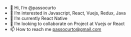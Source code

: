 - 👋 Hi, I’m @passocurto
- 👀 I’m interested in Javascript, React, Vuejs, Redux, Java
- 🌱 I’m currently React Native
- 💞️ I’m looking to collaborate on Project at Vuejs or React
- 📫 How to reach me passocurto@gmail.com

<!---
passinho/passinho is a ✨ special ✨ repository because its `README.md` (this file) appears on your GitHub profile.
You can click the Preview link to take a look at your changes.
